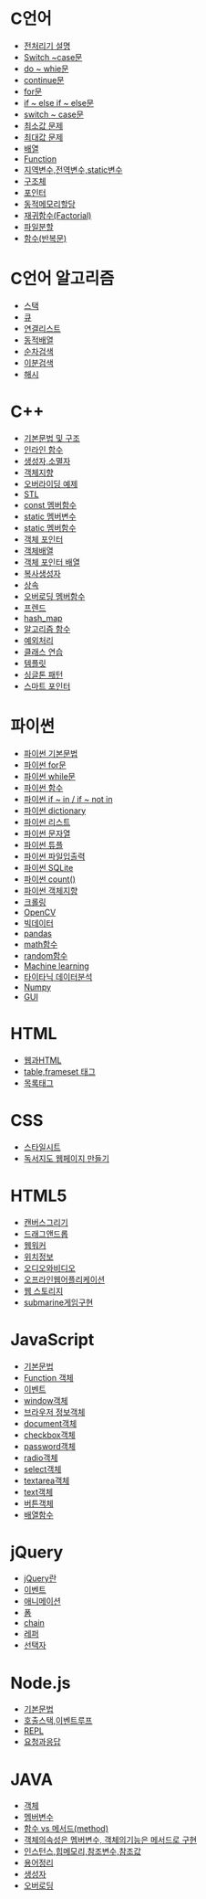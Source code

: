 # C언어

* [전처리기 설명](https://github.com/JinKim93/TIL/blob/master/C/C%EC%96%B8%EC%96%B4%20%EC%A0%84%EC%B2%98%EB%A6%AC%EA%B8%B0.md)
* [Switch ~case문](https://github.com/JinKim93/TIL/blob/master/C/C%EC%96%B8%EC%96%B4%20swtich%20~%20case.md)
* [do ~ whie문](https://github.com/JinKim93/TIL/blob/master/C/C%EC%96%B8%EC%96%B4(do%20~%20while%EB%AC%B8).md)
* [continue문](https://github.com/JinKim93/TIL/blob/master/C/C%EC%96%B8%EC%96%B4_continue%EB%AC%B8.md)
* [for문](https://github.com/JinKim93/TIL/blob/master/C/C%EC%96%B8%EC%96%B4(for%EB%AC%B8).md)
* [if ~ else if ~ else문](https://github.com/JinKim93/TIL/blob/master/C/C%EC%96%B8%EC%96%B4(if%20~%20else%20if%20~%20else).md)
* [switch ~ case문](https://github.com/JinKim93/TIL/blob/master/C/C%EC%96%B8%EC%96%B4(switch%20~%20case).md)
* [최소값 문제](https://github.com/JinKim93/TIL/blob/master/C/C%EC%96%B8%EC%96%B4_%EC%B5%9C%EC%86%8C%EA%B0%92%EA%B5%AC%ED%95%98%EA%B8%B0(if%20~%20else).md)
* [최대값 문제](https://github.com/JinKim93/TIL/blob/master/C/C%EC%96%B8%EC%96%B4(%EC%B5%9C%EB%8C%80%EA%B0%92).md)
* [배열](https://github.com/JinKim93/TIL/blob/master/C/C%EC%96%B8%EC%96%B4_%EB%B0%B0%EC%97%B4.md)
* [Function](https://github.com/JinKim93/TIL/blob/master/C/C%EC%96%B8%EC%96%B4_Function.md)
* [지역변수,전역변수,static변수](https://github.com/JinKim93/TIL/blob/master/C/C%EC%96%B8%EC%96%B4_%ED%95%A8%EC%88%98(%EB%B3%80%EC%88%98).md)
* [구조체](https://github.com/JinKim93/TIL/blob/master/C/C%EC%96%B8%EC%96%B4_%EA%B5%AC%EC%A1%B0%EC%B2%B4.md)
* [포인터](https://github.com/JinKim93/TIL/blob/master/C/C%EC%96%B8%EC%96%B4(%ED%8F%AC%EC%9D%B8%ED%84%B0).md)
* [동적메모리할당](https://github.com/JinKim93/TIL/blob/master/C/C%EC%96%B8%EC%96%B4_%EB%8F%99%EC%A0%81%EB%A9%94%EB%AA%A8%EB%A6%AC%ED%95%A0%EB%8B%B9.md)
* [재귀함수(Factorial)](https://github.com/JinKim93/TIL/blob/master/C/C%EC%96%B8%EC%96%B4(%EC%9E%AC%EA%B7%80%ED%95%A8%EC%88%98).md)
* [파일분할](https://github.com/JinKim93/TIL/blob/master/C/C%EC%96%B8%EC%96%B4_%ED%8C%8C%EC%9D%BC%EB%B6%84%ED%95%A0.md)
* [함수(반복문)](https://github.com/JinKim93/TIL/blob/master/C/C%EC%96%B8%EC%96%B4_%ED%95%A8%EC%88%98(%EB%B0%98%EB%B3%B5%EB%AC%B8).md)

# C언어 알고리즘

* [스택](https://github.com/JinKim93/TIL/blob/master/C%EC%95%8C%EA%B3%A0%EB%A6%AC%EC%A6%98/%EC%8A%A4%ED%83%9D.md)
* [큐](https://github.com/JinKim93/TIL/blob/master/C%EC%95%8C%EA%B3%A0%EB%A6%AC%EC%A6%98/%ED%81%90.md)
* [연결리스트](https://github.com/JinKim93/TIL/blob/master/C%EC%95%8C%EA%B3%A0%EB%A6%AC%EC%A6%98/%EC%97%B0%EA%B2%B0%20%EB%A6%AC%EC%8A%A4%ED%8A%B8.md)
* [동적배열](https://github.com/JinKim93/TIL/blob/master/C%EC%95%8C%EA%B3%A0%EB%A6%AC%EC%A6%98/%EB%8F%99%EC%A0%81%EB%B0%B0%EC%97%B4.md)
* [순차검색](https://github.com/JinKim93/TIL/blob/master/C%EC%95%8C%EA%B3%A0%EB%A6%AC%EC%A6%98/%EC%88%9C%EC%B0%A8%EA%B2%80%EC%83%89.md)
* [이분검색](https://github.com/JinKim93/TIL/blob/master/C%EC%95%8C%EA%B3%A0%EB%A6%AC%EC%A6%98/%EC%9D%B4%EB%B6%84%EA%B2%80%EC%83%89.md)
* [해시](https://github.com/JinKim93/TIL/blob/master/C%EC%95%8C%EA%B3%A0%EB%A6%AC%EC%A6%98/%ED%95%B4%EC%8B%9C%ED%95%A8%EC%88%98.md)

# C++
* [기본문법 및 구조](https://github.com/JinKim93/TIL/blob/master/C++/C++(%EA%B8%B0%EB%B3%B8%EB%AC%B8%EB%B2%95%20%EB%B0%8F%20%EA%B5%AC%EC%A1%B0).md)
* [인라인 함수](https://github.com/JinKim93/TIL/blob/master/C%2B%2B/%EC%9D%B8%EB%9D%BC%EC%9D%B8%ED%95%A8%EC%88%98.md)
* [생성자,소멸자](https://github.com/JinKim93/TIL/blob/master/C%2B%2B/%EC%83%9D%EC%84%B1%EC%9E%90%2C%EC%86%8C%EB%A9%B8%EC%9E%90.md)
* [객체지향](https://github.com/JinKim93/TIL/blob/master/C%2B%2B/C%2B%2B(%EA%B0%9D%EC%B2%B4%EC%A7%80%ED%96%A5).md)
* [오버라이딩 예제](https://github.com/JinKim93/TIL/blob/master/C++/C++%20%EC%98%A4%EB%B2%84%EB%9D%BC%EC%9D%B4%EB%94%A9%20%EC%98%88%EC%A0%9C.md)
* [STL](https://github.com/JinKim93/TIL/blob/master/C%2B%2B/C%2B%2B(STL).md)
* [const 멤버함수](https://github.com/JinKim93/TIL/blob/master/C%2B%2B/C%2B%2B(const%20%EB%A9%A4%EB%B2%84%ED%95%A8%EC%88%98).md)
* [static 멤버변수](https://github.com/JinKim93/TIL/blob/master/C%2B%2B/C%2B%2B(static%20%EB%A9%A4%EB%B2%84%EB%B3%80%EC%88%98).md)
* [static 멤버함수](https://github.com/JinKim93/TIL/blob/master/C%2B%2B/C%2B%2B(static%20%EB%A9%A4%EB%B2%84%ED%95%A8%EC%88%98).md)
* [객체 포인터](https://github.com/JinKim93/TIL/blob/master/C%2B%2B/C%2B%2B(%EA%B0%9D%EC%B2%B4%20%ED%8F%AC%EC%9D%B8%ED%84%B0).md)
* [객체배열](https://github.com/JinKim93/TIL/blob/master/C%2B%2B/C%2B%2B(%EA%B0%9D%EC%B2%B4%EB%B0%B0%EC%97%B4).md)
* [객체 포인터 배열](https://github.com/JinKim93/TIL/blob/master/C%2B%2B/C%2B%2B(%EA%B0%9D%EC%B2%B4%ED%8F%AC%EC%9D%B8%ED%84%B0%EB%B0%B0%EC%97%B4).md)
* [복사생성자](https://github.com/JinKim93/TIL/blob/master/C%2B%2B/C%2B%2B(%EB%B3%B5%EC%82%AC%EC%83%9D%EC%84%B1%EC%9E%90).md)
* [상속](https://github.com/JinKim93/TIL/blob/master/C%2B%2B/C%2B%2B(%EC%83%81%EC%86%8D).md)
* [오버로딩 멤버함수](https://github.com/JinKim93/TIL/blob/master/C%2B%2B/C%2B%2B(%EC%98%A4%EB%B2%84%EB%A1%9C%EB%94%A9%20%EB%A9%A4%EB%B2%84%ED%95%A8%EC%88%98).md)
* [프렌드](https://github.com/JinKim93/TIL/blob/master/C%2B%2B/C%2B%2B(%ED%94%84%EB%A0%8C%EB%93%9C).md)
* [hash_map](https://github.com/JinKim93/TIL/blob/master/C%2B%2B/C%2B%2B_hash_map.md)
* [알고리즘 함수](https://github.com/JinKim93/TIL/blob/master/C%2B%2B/C%2B%2B%EC%95%8C%EA%B3%A0%EB%A6%AC%EC%A6%98%20%ED%95%A8%EC%88%98.md)
* [예외처리](https://github.com/JinKim93/TIL/blob/master/C%2B%2B/C%2B%2B%EC%98%88%EC%99%B8%EC%B2%98%EB%A6%AC.md)
* [클래스 연습](https://github.com/JinKim93/TIL/blob/master/C%2B%2B/C%2B%2B%ED%81%B4%EB%9E%98%EC%8A%A4%EC%97%B0%EC%8A%B5.md)
* [템플릿](https://github.com/JinKim93/TIL/blob/master/C%2B%2B/C%2B%2B%ED%85%9C%ED%94%8C%EB%A6%BF.md)
* [싱글톤 패턴](https://github.com/JinKim93/TIL/blob/master/C%2B%2B/%EC%8B%B1%EA%B8%80%ED%86%A4%ED%8C%A8%ED%84%B4.md)
* [스마트 포인터](https://github.com/JinKim93/TIL/blob/master/C++/%EC%8A%A4%EB%A7%88%ED%8A%B8%ED%8F%AC%EC%9D%B8%ED%84%B0.md)

# 파이썬
* [파이썬 기본문법](https://github.com/JinKim93/TIL/blob/master/Python/%ED%8C%8C%EC%9D%B4%EC%8D%AC.md)
* [파이썬 for문](https://github.com/JinKim93/TIL/blob/master/Python/%ED%8C%8C%EC%9D%B4%EC%8D%AC(for%EB%AC%B8).md)
* [파이썬 while문](https://github.com/JinKim93/TIL/blob/master/Python/%ED%8C%8C%EC%9D%B4%EC%8D%AC(while%EB%AC%B8).md)
* [파이썬 함수](https://github.com/JinKim93/TIL/blob/master/Python/%ED%8C%8C%EC%9D%B4%EC%8D%AC(%ED%95%A8%EC%88%98).md)
* [파이썬 if ~ in / if ~ not in](https://github.com/JinKim93/TIL/blob/master/Python/if%20~%20in%2C%20if%20~%20not%20in.md)
* [파이썬 dictionary](https://github.com/JinKim93/TIL/blob/master/Python/%ED%8C%8C%EC%9D%B4%EC%8D%AC(dictionary).md)
* [파이썬 리스트](https://github.com/JinKim93/TIL/blob/master/Python/%ED%8C%8C%EC%9D%B4%EC%8D%AC(%EB%A6%AC%EC%8A%A4%ED%8A%B8).md)
* [파이썬 문자열](https://github.com/JinKim93/TIL/blob/master/Python/%ED%8C%8C%EC%9D%B4%EC%8D%AC(%EB%AC%B8%EC%9E%90%EC%97%B4).md)
* [파이썬 튜플](https://github.com/JinKim93/TIL/blob/master/Python/%ED%8C%8C%EC%9D%B4%EC%8D%AC(%ED%8A%9C%ED%94%8C).md)
* [파이썬 파일입출력](https://github.com/JinKim93/TIL/blob/master/Python/%ED%8C%8C%EC%9D%BC%EC%9E%85%EC%B6%9C%EB%A0%A5.md)
* [파이썬 SQLite](https://github.com/JinKim93/TIL/blob/master/Python/%ED%8C%8C%EC%9D%B4%EC%8D%ACDB(SQLite).md)
* [파이썬 count()](https://github.com/JinKim93/TIL/blob/master/Python/count()%20%ED%95%A8%EC%88%98.md)
* [파이썬 객체지향](https://github.com/JinKim93/TIL/blob/master/Python/%ED%8C%8C%EC%9D%B4%EC%8D%AC(%EA%B0%9D%EC%B2%B4%EC%A7%80%ED%96%A5).md)
* [크롤링](https://github.com/JinKim93/TIL/blob/master/Python/%ED%81%AC%EB%A1%A4%EB%A7%81.md)
* [OpenCV](https://github.com/JinKim93/TIL/blob/master/Python/OpenCV.md)
* [빅데이터](https://github.com/JinKim93/TIL/blob/master/Python/%EB%B9%85%EB%8D%B0%EC%9D%B4%ED%84%B0.md)
* [pandas](https://github.com/JinKim93/TIL/blob/master/Python/pandas.md)
* [math함수](https://github.com/JinKim93/TIL/blob/master/Python/math%ED%95%A8%EC%88%98.md)
* [random함수](https://github.com/JinKim93/TIL/blob/master/Python/random%ED%95%A8%EC%88%98.md)
* [Machine learning](https://github.com/JinKim93/TIL/blob/master/Python/%EB%A8%B8%EC%8B%A0%EB%9F%AC%EB%8B%9D.md)
* [타이타닉 데이터분석](https://github.com/JinKim93/TIL/blob/master/Python/%ED%83%80%EC%9D%B4%ED%83%80%EB%8B%89%EB%B6%84%EC%84%9D.md)
* [Numpy](https://github.com/JinKim93/TIL/blob/master/Python/Numpy.md)
* [GUI](https://github.com/JinKim93/TIL/blob/master/Python/%ED%8C%8C%EC%9D%B4%EC%8D%ACGUI.md)
 
# HTML
* [웹과HTML](https://github.com/JinKim93/TIL/blob/master/HTML/%EC%9B%B9%EA%B3%BCHTML.md)
* [table,frameset 태그](https://github.com/JinKim93/TIL/blob/master/HTML/%EA%B3%A0%EA%B8%89%ED%83%9C%EA%B7%B8.md)
* [목록태그](https://github.com/JinKim93/TIL/blob/master/HTML/%ED%83%9C%EA%B7%B8.md)

# CSS
* [스타일시트](https://github.com/JinKim93/TIL/blob/master/CSS/CSS%20%EC%8A%A4%ED%83%80%EC%9D%BC%EC%8B%9C%ED%8A%B8.md)
* [독서지도 웹페이지 만들기](https://github.com/JinKim93/TIL/blob/master/CSS/%EC%9B%B9%20%ED%8E%98%EC%9D%B4%EC%A7%80%EC%A0%9C%EC%9E%91.md)

# HTML5
* [캔버스그리기](https://github.com/JinKim93/TIL/blob/master/HTML5/%EC%BA%94%EB%B2%84%EC%8A%A4%EA%B7%B8%EB%A6%AC%EA%B8%B0.md)
* [드래그앤드롭](https://github.com/JinKim93/TIL/blob/master/HTML5/%EB%93%9C%EB%9E%98%EA%B7%B8%EC%95%A4%EB%93%9C%EB%A1%AD.md)
* [웹워커](https://github.com/JinKim93/TIL/blob/master/HTML5/%EC%9B%B9%EC%9B%8C%EC%BB%A4.md)
* [위치정보](https://github.com/JinKim93/TIL/blob/master/HTML5/%EC%9C%84%EC%B9%98%EC%A0%95%EB%B3%B4.md)
* [오디오와비디오](https://github.com/JinKim93/TIL/blob/master/HTML5/%EC%98%A4%EB%94%94%EC%98%A4%EC%99%80%EB%B9%84%EB%94%94%EC%98%A4.md)
* [오프라인웹어플리케이션](https://github.com/JinKim93/TIL/blob/master/HTML5/%EC%98%A4%ED%94%84%EB%9D%BC%EC%9D%B8%EC%9B%B9%EC%96%B4%ED%94%8C%EB%A6%AC%EC%BC%80%EC%9D%B4%EC%85%98.md)
* [웹 스토리지](https://github.com/JinKim93/TIL/blob/master/HTML5/%EC%9B%B9%20%EC%8A%A4%ED%86%A0%EB%A6%AC%EC%A7%80.md)
* [submarine게임구현](https://github.com/JinKim93/TIL/blob/master/HTML5/submarine%EA%B2%8C%EC%9E%84%EA%B5%AC%ED%98%84.md)

# JavaScript
* [기본문법](https://github.com/JinKim93/TIL/blob/master/JavaScript/%EA%B8%B0%EB%B3%B8%EB%AC%B8%EB%B2%95.md)
* [Function 객체](https://github.com/JinKim93/TIL/blob/master/JavaScript/Function%20%EA%B0%9D%EC%B2%B4.md)
* [이벤트](https://github.com/JinKim93/TIL/blob/master/JavaScript/%EC%9D%B4%EB%B2%A4%ED%8A%B8.md)
* [window객체](https://github.com/JinKim93/TIL/blob/master/JavaScript/window%EA%B0%9D%EC%B2%B4.md)
* [브라우저 정보객체](https://github.com/JinKim93/TIL/blob/master/JavaScript/%EB%B8%8C%EB%9D%BC%EC%9A%B0%EC%A0%80%20%EC%A0%95%EB%B3%B4%EA%B0%9D%EC%B2%B4.md)
* [document객체](https://github.com/JinKim93/TIL/blob/master/JavaScript/document%EA%B0%9D%EC%B2%B4.md)
* [checkbox객체](https://github.com/JinKim93/TIL/blob/master/JavaScript/checkbox%EA%B0%9D%EC%B2%B4.md)
* [password객체](https://github.com/JinKim93/TIL/blob/master/JavaScript/password%EA%B0%9D%EC%B2%B4.md)
* [radio객체](https://github.com/JinKim93/TIL/blob/master/JavaScript/radio%EA%B0%9D%EC%B2%B4.md)
* [select객체](https://github.com/JinKim93/TIL/blob/master/JavaScript/select%EA%B0%9D%EC%B2%B4.md)
* [textarea객체](https://github.com/JinKim93/TIL/blob/master/JavaScript/textarea%EA%B0%9D%EC%B2%B4.md)
* [text객체](https://github.com/JinKim93/TIL/blob/master/JavaScript/text%EA%B0%9D%EC%B2%B4.md)
* [버튼객체](https://github.com/JinKim93/TIL/blob/master/JavaScript/%EB%B2%84%ED%8A%BC%EA%B0%9D%EC%B2%B4.md)
* [배열함수](https://github.com/JinKim93/TIL/blob/master/JavaScript/%EB%B0%B0%EC%97%B4%ED%95%A8%EC%88%98.md)

# jQuery
* [jQuery란](https://github.com/JinKim93/TIL/blob/master/jQuery/%EC%A0%9C%EC%9D%B4%EC%BF%BC%EB%A6%AC.md)
* [이벤트](https://github.com/JinKim93/TIL/blob/master/jQuery/%EC%9D%B4%EB%B2%A4%ED%8A%B8.md)
* [애니메이션](https://github.com/JinKim93/TIL/blob/master/jQuery/%EC%95%A0%EB%8B%88%EB%A9%94%EC%9D%B4%EC%85%98.md)
* [폼](https://github.com/JinKim93/TIL/blob/master/jQuery/%ED%8F%BC.md)
* [chain](https://github.com/JinKim93/TIL/blob/master/jQuery/chain.md)
* [레퍼](https://github.com/JinKim93/TIL/blob/master/jQuery/%EB%A0%88%ED%8D%BC.md)
* [선택자](https://github.com/JinKim93/TIL/blob/master/jQuery/%EC%84%A0%ED%83%9D%EC%9E%90.md)

# Node.js
* [기본문법](https://github.com/JinKim93/TIL/blob/master/Node.js/%EA%B8%B0%EB%B3%B8.md)
* [호출스택,이벤트루프](https://github.com/JinKim93/TIL/blob/master/Node.js/%ED%98%B8%EC%B6%9C%EC%8A%A4%ED%83%9D%2C%EC%9D%B4%EB%B2%A4%ED%8A%B8%EB%A3%A8%ED%94%84.md)
* [REPL](https://github.com/JinKim93/TIL/blob/master/Node.js/REPL.md)
* [요청과응답](https://github.com/JinKim93/TIL/blob/master/Node.js/%EC%9A%94%EC%B2%AD%EA%B3%BC%EC%9D%91%EB%8B%B5.md)

# JAVA
* [객체](https://github.com/JinKim93/TIL/blob/master/JAVA/1.%EA%B0%9D%EC%B2%B4.md)
* [멤버변수](https://github.com/JinKim93/TIL/blob/master/JAVA/2.%EB%A9%A4%EB%B2%84%EB%B3%80%EC%88%98.md)
* [함수 vs 메서드(method)](https://github.com/JinKim93/TIL/blob/master/JAVA/3.%ED%95%A8%EC%88%98%20vs%20%EB%A9%94%EC%84%9C%EB%93%9C(method).md)
* [객체의속성은 멤버변수, 객체의기능은 메서드로 구현](https://github.com/JinKim93/TIL/blob/master/JAVA/4.%EA%B0%9D%EC%B2%B4%EC%9D%98%EC%86%8D%EC%84%B1%EC%9D%80%20%EB%A9%A4%EB%B2%84%EB%B3%80%EC%88%98%2C%20%EA%B0%9D%EC%B2%B4%EC%9D%98%EA%B8%B0%EB%8A%A5%EC%9D%80%20%EB%A9%94%EC%84%9C%EB%93%9C%EB%A1%9C%20%EA%B5%AC%ED%98%84.md)
* [인스턴스,힙메모리,참조변수,참조값](https://github.com/JinKim93/TIL/blob/master/JAVA/5.%EC%9D%B8%EC%8A%A4%ED%84%B4%EC%8A%A4%2C%ED%9E%99%EB%A9%94%EB%AA%A8%EB%A6%AC%2C%EC%B0%B8%EC%A1%B0%EB%B3%80%EC%88%98%2C%EC%B0%B8%EC%A1%B0%EA%B0%92.md)
* [용어정리](https://github.com/JinKim93/TIL/blob/master/JAVA/6.%EC%9A%A9%EC%96%B4%EC%A0%95%EB%A6%AC.md)
* [생성자](https://github.com/JinKim93/TIL/blob/master/JAVA/7.%EC%83%9D%EC%84%B1%EC%9E%90.md)
* [오버로딩](https://github.com/JinKim93/TIL/blob/master/JAVA/8.%EC%98%A4%EB%B2%84%EB%A1%9C%EB%94%A9.md)

